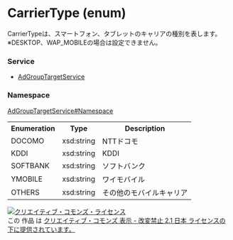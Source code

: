 # CarrierType (enum)
CarrierTypeは、スマートフォン、タブレットのキャリアの種別を表します。<br>
※DESKTOP、WAP_MOBILEの場合は設定できません。

### Service
+ [AdGroupTargetService](../../services/AdGroupTargetService.md)

### Namespace
[AdGroupTargetService#Namespace](../../services/AdGroupTargetService.md#namespace)

<table>
 <tr>
  <th>Enumeration </th>
  <th>Type</th>
  <th>Description</th>
 <tr>
  <td>DOCOMO</td>
  <td>xsd:string</td>
  <td>NTTドコモ</td>
 </tr>
 <tr>
  <td>KDDI</td>
  <td>xsd:string</td>
  <td>KDDI</td>
 </tr>
 <tr>
  <td>SOFTBANK</td>
  <td>xsd:string</td>
  <td>ソフトバンク</td>
 </tr>
 <tr>
  <td>YMOBILE</td>
  <td>xsd:string</td>
  <td>ワイモバイル</td>
 </tr>
 <tr>
  <td>OTHERS</td>
  <td>xsd:string</td>
  <td>その他のモバイルキャリア</td>
 </tr>
</table>

<a rel="license" href="http://creativecommons.org/licenses/by-nd/2.1/jp/"><img alt="クリエイティブ・コモンズ・ライセンス" style="border-width:0" src="https://i.creativecommons.org/l/by-nd/2.1/jp/88x31.png" /></a><br />この 作品 は <a rel="license" href="http://creativecommons.org/licenses/by-nd/2.1/jp/">クリエイティブ・コモンズ 表示 - 改変禁止 2.1 日本 ライセンスの下に提供されています。</a>

